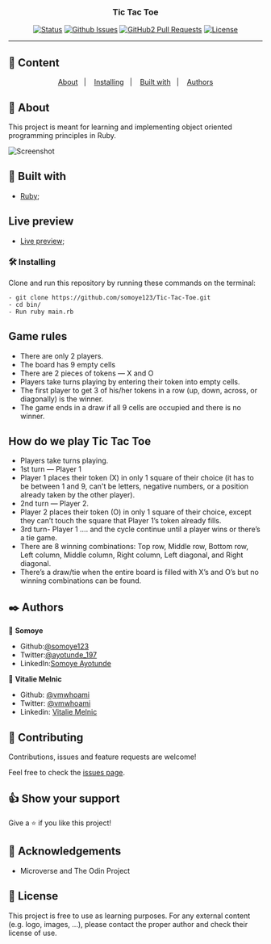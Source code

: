 <h3 align="center">Tic Tac Toe</h3>

<div align="center">

[![Status](https://img.shields.io/badge/status-active-success.svg)]()
[![Github Issues](https://img.shields.io/badge/GitHub-Issues-orange)](https://github.com/somoye123/Tic-Tac-Toe/issues)
[![GitHub2 Pull Requests](https://img.shields.io/badge/GitHub-Pull%20Requests-blue)](https://github.com/somoye123/Tic-Tac-Toe/pulls)
[![License](https://img.shields.io/badge/license-MIT-blue.svg)](/LICENSE)

</div>

---

## 📝 Content

<p align="center">
<a href="#about">About</a>&nbsp;&nbsp;&nbsp;|&nbsp;&nbsp;&nbsp;
<a href="#installing">Installing</a>&nbsp;&nbsp;&nbsp;|&nbsp;&nbsp;&nbsp;
<a href="#built_using">Built with</a>&nbsp;&nbsp;&nbsp;|&nbsp;&nbsp;&nbsp;
<a href="#authors">Authors</a>
</p>

## 🧐 About <a name = "about"></a>

This project is meant for learning and implementing object oriented programming principles in Ruby.

![Screenshot](./screenshot.png)

## 🔧 Built with<a name = "built_using"></a>

- [Ruby](https://www.ruby-lang.org/);

## Live preview

- [Live preview](https://repl.it/@vmwhoami/Tic-Tac-Toe#bin/main.rb);


### 🛠 Installing <a name = "installing"></a>

Clone and run this repository by running these commands on the terminal:

```
- git clone https://github.com/somoye123/Tic-Tac-Toe.git
- cd bin/
- Run ruby main.rb
```

## Game rules

- There are only 2 players.
- The board has 9 empty cells
- There are 2 pieces of tokens — X and O
- Players take turns playing by entering their token into empty cells.
- The first player to get 3 of his/her tokens in a row (up, down, across, or diagonally) is the winner.
- The game ends in a draw if all 9 cells are occupied and there is no winner.

## How do we play Tic Tac Toe

- Players take turns playing.
- 1st turn — Player 1
- Player 1 places their token (X) in only 1 square of their choice (it has to be between 1 and 9, can't be letters, negative numbers, or a position already taken by the other player).
- 2nd turn — Player 2.
- Player 2 places their token (O) in only 1 square of their choice, except they can’t touch the square that Player 1’s token already fills.
- 3rd turn- Player 1 …. and the cycle continue until a player wins or there’s a tie game.
- There are 8 winning combinations: Top row, Middle row, Bottom row, Left column, Middle column, Right column, Left diagonal, and Right diagonal.
- There’s a draw/tie when the entire board is filled with X’s and O’s but no winning combinations can be found.

## ✒️ Authors <a name = "authors"></a>

👤 **Somoye**

- Github:[@somoye123](https://github.com/somoye123)
- Twitter:[@ayotunde_197](https://twitter.com/ayotunde_197)
- LinkedIn:[Somoye Ayotunde](https://www.linkedin.com/in/somoye-ayotunde-03a471161)

👤 **Vitalie Melnic**

- Github: [@vmwhoami](https://github.com/vmwhoami)
- Twitter: [@vmwhoami](https://twitter.com/vmwhoami)
- Linkedin: [Vitalie Melnic](https://www.linkedin.com/in/vitalie-melnic-5802198a/)

## 🤝 Contributing

Contributions, issues and feature requests are welcome!

Feel free to check the [issues page](https://github.com/somoye123/Tic-Tac-Toe/issues
).

## 👍 Show your support

Give a ⭐️ if you like this project!

## 📝 Acknowledgements

- Microverse and The Odin Project

## 📝 License

This project is free to use as learning purposes. For any external content (e.g. logo, images, ...), please contact the proper author and check their license of use.
